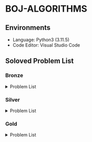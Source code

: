 # BOJ-ALGORITHMS

## Environments

- Language: Python3 (3.11.5)
- Code Editor: Visual Studio Code

## Soloved Problem List

### Bronze

<details>
<summary>Problem List</summary>

| **No**                                                                               | **Problem**                    | **Solved Date** | **Difficulty level** |
| :----------------------------------------------------------------------------------- | :----------------------------- | :-------------- | :------------------- |
| [1000](https://github.com/esaitchkim/boj-algorithms/blob/main/python3/0/1/1000.py)   | A+B                            | 2024-08-10      | Bronze 5             |
| [1001](https://github.com/esaitchkim/boj-algorithms/blob/main/python3/0/1/1001.py)   | A-B                            | 2024-08-10      | Bronze 5             |
| [1008](https://github.com/esaitchkim/boj-algorithms/blob/main/python3/0/1/1008.py)   | A/B                            | 2024-08-10      | Bronze 5             |
| [1085](https://github.com/esaitchkim/boj-algorithms/blob/main/python3/0/1/1085.py)   | 직사각형에서 탈출              | 2024-09-11      | Bronze 3             |
| [1152](https://github.com/esaitchkim/boj-algorithms/blob/main/python3/0/1/1152.py)   | 단어의 개수                    | 2024-08-10      | Bronze 2             |
| [1259](https://github.com/esaitchkim/boj-algorithms/blob/main/python3/0/1/1259.py)   | 팰린드롬수                     | 2024-08-11      | Bronze 1             |
| [1330](https://github.com/esaitchkim/boj-algorithms/blob/main/python3/0/1/1330.py)   | 두 수 비교하기                 | 2024-08-10      | Bronze 5             |
| [1371](https://github.com/esaitchkim/boj-algorithms/blob/main/python3/0/1/1371.py)   | 가장 많은 글자                 | 2024-08-21      | Bronze 2             |
| [1546](https://github.com/esaitchkim/boj-algorithms/blob/main/python3/0/1/1546.py)   | 평균                           | 2024-08-13      | Bronze 1             |
| [1934](https://github.com/esaitchkim/boj-algorithms/blob/main/python3/0/1/1934.py)   | 최소공배수                     | 2024-09-12      | Bronze 1             |
| [1978](https://github.com/esaitchkim/boj-algorithms/blob/main/python3/0/1/1978.py)   | 소수 찾기                      | 2024-08-11      | Bronze 2             |
| [2010](https://github.com/esaitchkim/boj-algorithms/blob/main/python3/0/2/2010.py)   | Electrical Outlets             | 2024-09-11      | Bronze 3             |
| [2231](https://github.com/esaitchkim/boj-algorithms/blob/main/python3/0/2/2231.py)   | 분해합                         | 2024-08-11      | Bronze 2             |
| [2292](https://github.com/esaitchkim/boj-algorithms/blob/main/python3/0/2/2231.py)   | 분해합                         | 2024-08-11      | Bronze 2             |
| [2338](https://github.com/esaitchkim/boj-algorithms/blob/main/python3/0/2/2292.py)   | 벌집                           | 2024-08-11      | Bronze 2             |
| [2393](https://github.com/esaitchkim/boj-algorithms/blob/main/python3/0/2/2393.py)   | Rook                           | 2024-08-31      | Bronze 5             |
| [2420](https://github.com/esaitchkim/boj-algorithms/blob/main/python3/0/2/2420.py)   | 사파리월드                     | 2024-08-12      | Bronze 5             |
| [2438](https://github.com/esaitchkim/boj-algorithms/blob/main/python3/0/2/2438.py)   | 별 찍기 - 1                    | 2024-08-10      | Bronze 3             |
| [2439](https://github.com/esaitchkim/boj-algorithms/blob/main/python3/0/2/2439.py)   | 별 찍기 - 2                    | 2024-08-10      | Bronze 4             |
| [2475](https://github.com/esaitchkim/boj-algorithms/blob/main/python3/0/2/2475.py)   | 검증수                         | 2024-08-10      | Bronze 5             |
| [2557](https://github.com/esaitchkim/boj-algorithms/blob/main/python3/0/2/2557.py)   | Hello World                    | 2024-08-10      | Bronze 5             |
| [2562](https://github.com/esaitchkim/boj-algorithms/blob/main/python3/0/2/2562.py)   | 최댓값                         | 2024-08-10      | Bronze 3             |
| [2577](https://github.com/esaitchkim/boj-algorithms/blob/main/python3/0/2/2577.py)   | 숫자의 개수                    | 2024-08-10      | Bronze 2             |
| [2609](https://github.com/esaitchkim/boj-algorithms/blob/main/python3/0/2/2609.py)   | 최대공약수와 최소공배수        | 2024-08-13      | Bronze 1             |
| [2675](https://github.com/esaitchkim/boj-algorithms/blob/main/python3/0/2/2675.py)   | 문자열 반복                    | 2024-08-10      | Bronze 2             |
| [2738](https://github.com/esaitchkim/boj-algorithms/blob/main/python3/0/2/2738.py)   | 행렬 덧셈                      | 2024-08-13      | Bronze 5             |
| [2739](https://github.com/esaitchkim/boj-algorithms/blob/main/python3/0/2/2739.py)   | 구구단                         | 2024-08-10      | Bronze 5             |
| [2741](https://github.com/esaitchkim/boj-algorithms/blob/main/python3/0/2/2741.py)   | N 찍기                         | 2024-08-10      | Bronze 5             |
| [2743](https://github.com/esaitchkim/boj-algorithms/blob/main/python3/0/2/2743.py)   | 단어 길이 재기                 | 2024-08-13      | Bronze 5             |
| [2744](https://github.com/esaitchkim/boj-algorithms/blob/main/python3/0/2/2744.py)   | 대소문자 바꾸기                | 2024-08-13      | Bronze 5             |
| [2750](https://github.com/esaitchkim/boj-algorithms/blob/main/python3/0/2/2750.py)   | 수 정렬하기                    | 2024-09-10      | Bronze 2             |
| [2753](https://github.com/esaitchkim/boj-algorithms/blob/main/python3/0/2/2753.py)   | 윤년                           | 2024-08-10      | Bronze 5             |
| [2754](https://github.com/esaitchkim/boj-algorithms/blob/main/python3/0/2/2754.py)   | 학점계산                       | 2024-08-13      | Bronze 3             |
| [2775](https://github.com/esaitchkim/boj-algorithms/blob/main/python3/0/2/2775.py)   | 부녀회장이 될테야              | 2024-08-13      | Bronze 1             |
| [2798](https://github.com/esaitchkim/boj-algorithms/blob/main/python3/0/2/2798.py)   | 블랙잭                         | 2024-08-11      | Bronze 2             |
| [2851](https://github.com/esaitchkim/boj-algorithms/blob/main/python3/0/2/2851.py)   | GLJIVE                         | 2024-09-20      | Bronze 1             |
| [2869](https://github.com/esaitchkim/boj-algorithms/blob/main/python3/0/2/2869.py)   | 달팽이는 올라가고 싶다         | 2024-08-13      | Bronze 1             |
| [2884](https://github.com/esaitchkim/boj-algorithms/blob/main/python3/0/2/2884.py)   | 알람 시계                      | 2024-08-10      | Bronze 3             |
| [2920](https://github.com/esaitchkim/boj-algorithms/blob/main/python3/0/2/2920.py)   | 음계                           | 2024-08-10      | Bronze 2             |
| [3009](https://github.com/esaitchkim/boj-algorithms/blob/main/python3/0/3/3009.py)   | CETVRTA                        | 2024-09-06      | Bronze 3             |
| [3052](https://github.com/esaitchkim/boj-algorithms/blob/main/python3/0/3/3052.py)   | 나머지                         | 2024-08-10      | Bronze 2             |
| [4101](https://github.com/esaitchkim/boj-algorithms/blob/main/python3/0/4/4101.py)   | Which is Greater?              | 2024-09-04      | Bronze 5             |
| [4153](https://github.com/esaitchkim/boj-algorithms/blob/main/python3/0/4/4153.py)   | 직각삼각형                     | 2024-08-11      | Bronze 3             |
| [4470](https://github.com/esaitchkim/boj-algorithms/blob/main/python3/0/4/4470.py)   | Number the lines               | 2024-08-21      | Bronze 4             |
| [4766](https://github.com/esaitchkim/boj-algorithms/blob/main/python3/0/4/4766.py)   | A Simple Question of Chemistry | 2024-08-15      | Bronze 3             |
| [5358](https://github.com/esaitchkim/boj-algorithms/blob/main/python3/0/5/5358.py)   | Football Team                  | 2024-08-21      | Bronze 4             |
| [5597](https://github.com/esaitchkim/boj-algorithms/blob/main/python3/0/5/5597.py)   | 과제 안 내신 분..?             | 2024-08-12      | Bronze 3             |
| [6131](https://github.com/esaitchkim/boj-algorithms/blob/main/python3/0/6/6131.py)   | Perfect Squares                | 2024-09-11      | Bronze 3             |
| [6679](https://github.com/esaitchkim/boj-algorithms/blob/main/python3/0/6/6679.py)   | Specialized Four-Digit Numbers | 2024-09-06      | Bronze 2             |
| [7287](https://github.com/esaitchkim/boj-algorithms/blob/main/python3/0/7/7287.py)   | 등록                           | 2024-08-12      | Bronze 5             |
| [8932](https://github.com/esaitchkim/boj-algorithms/blob/main/python3/0/8/8932.py)   | Heptathlon                     | 2024-09-01      | Bronze 3             |
| [8958](https://github.com/esaitchkim/boj-algorithms/blob/main/python3/0/8/8958.py)   | OX퀴즈                         | 2024-08-10      | Bronze 2             |
| [9086](https://github.com/esaitchkim/boj-algorithms/blob/main/python3/0/9/9086.py)   | 문자열                         | 2024-08-13      | Bronze 5             |
| [9498](https://github.com/esaitchkim/boj-algorithms/blob/main/python3/0/9/9498.py)   | 시험 성적                      | 2024-08-11      | Bronze 5             |
| [9653](https://github.com/esaitchkim/boj-algorithms/blob/main/python3/0/9/9653.py)   | Star Wars Logo                 | 2024-08-15      | Bronze 5             |
| [10162](https://github.com/esaitchkim/boj-algorithms/blob/main/python3/1/0/10162.py) | 전자레인지                     | 2024-09-14      | Bronze 3             |
| [10171](https://github.com/esaitchkim/boj-algorithms/blob/main/python3/1/0/10171.py) | 고양이                         | 2024-08-11      | Bronze 5             |
| [10172](https://github.com/esaitchkim/boj-algorithms/blob/main/python3/1/0/10172.py) | 개                             | 2024-08-11      | Bronze 5             |
| [10250](https://github.com/esaitchkim/boj-algorithms/blob/main/python3/1/0/10250.py) | ACM 호텔                       | 2024-08-11      | Bronze 3             |
| [10409](https://github.com/esaitchkim/boj-algorithms/blob/main/python3/1/0/10409.py) | 서버                           | 2024-08-11      | Bronze 3             |
| [10699](https://github.com/esaitchkim/boj-algorithms/blob/main/python3/1/0/10699.py) | 오늘 날짜                      | 2024-08-12      | Bronze 5             |
| [10804](https://github.com/esaitchkim/boj-algorithms/blob/main/python3/1/0/10804.py) | 카드 역배치                    | 2024-09-12      | Bronze 2             |
| [10807](https://github.com/esaitchkim/boj-algorithms/blob/main/python3/1/0/10807.py) | 개수 세기                      | 2024-08-12      | Bronze 5             |
| [10809](https://github.com/esaitchkim/boj-algorithms/blob/main/python3/1/0/10809.py) | 알파벳 찾기                    | 2024-08-11      | Bronze 2             |
| [10817](https://github.com/esaitchkim/boj-algorithms/blob/main/python3/1/0/10817.py) | 세 수                          | 2024-09-10      | Bronze 3             |
| [10818](https://github.com/esaitchkim/boj-algorithms/blob/main/python3/1/0/10818.py) | 최소, 최대                     | 2024-08-11      | Bronze 3             |
| [10823](https://github.com/esaitchkim/boj-algorithms/blob/main/python3/1/0/10823.py) | 네 수                          | 2024-08-15      | Bronze 3             |
| [10869](https://github.com/esaitchkim/boj-algorithms/blob/main/python3/1/0/10869.py) | 사칙연산                       | 2024-08-11      | Bronze 5             |
| [10871](https://github.com/esaitchkim/boj-algorithms/blob/main/python3/1/0/10871.py) | X보다 작은 수                  | 2024-08-11      | Bronze 5             |
| [10872](https://github.com/esaitchkim/boj-algorithms/blob/main/python3/1/0/10872.py) | 팩토리얼                       | 2024-08-12      | Bronze 3             |
| [10874](https://github.com/esaitchkim/boj-algorithms/blob/main/python3/1/0/10874.py) | Dr. L's exam                   | 2024-09-01      | Bronze 3             |
| [10926](https://github.com/esaitchkim/boj-algorithms/blob/main/python3/1/0/10926.py) | 10926                          | 2024-08-21      | Bronze 5             |
| [10950](https://github.com/esaitchkim/boj-algorithms/blob/main/python3/1/0/10950.py) | A+B - 3                        | 2024-08-11      | Bronze 5             |
| [10951](https://github.com/esaitchkim/boj-algorithms/blob/main/python3/1/0/10951.py) | A+B - 4                        | 2024-08-11      | Bronze 5             |
| [10952](https://github.com/esaitchkim/boj-algorithms/blob/main/python3/1/0/10952.py) | A+B - 5                        | 2024-08-11      | Bronze 5             |
| [10989](https://github.com/esaitchkim/boj-algorithms/blob/main/python3/1/0/10989.py) | 수 정렬하기 3                  | 2024-08-13      | Bronze 1             |
| [10998](https://github.com/esaitchkim/boj-algorithms/blob/main/python3/1/0/10998.py) | A×B                            | 2024-08-11      | Bronze 5             |
| [11050](https://github.com/esaitchkim/boj-algorithms/blob/main/python3/1/1/11050.py) | 이항 계수 1                    | 2024-08-14      | Bronze 1             |
| [11382](https://github.com/esaitchkim/boj-algorithms/blob/main/python3/1/1/11382.py) | 꼬마 정민                      | 2024-08-12      | Bronze 5             |
| [11654](https://github.com/esaitchkim/boj-algorithms/blob/main/python3/1/1/11654.py) | 아스키 코드                    | 2024-08-11      | Bronze 5             |
| [11718](https://github.com/esaitchkim/boj-algorithms/blob/main/python3/1/1/11718.py) | 그대로 출력하기                | 2024-08-13      | Bronze 3             |
| [11720](https://github.com/esaitchkim/boj-algorithms/blob/main/python3/1/1/11720.py) | 숫자의 합                      | 2024-08-11      | Bronze 4             |
| [11942](https://github.com/esaitchkim/boj-algorithms/blob/main/python3/1/1/11942.py) | 고려대는 사랑입니다            | 2024-08-11      | Bronze 5             |
| [13227](https://github.com/esaitchkim/boj-algorithms/blob/main/python3/1/3/13227.py) | 큰 수 곱셈                     | 2024-08-21      | Bronze 5             |
| [14038](https://github.com/esaitchkim/boj-algorithms/blob/main/python3/1/4/14038.py) | Tournament Selection           | 2024-08-15      | Bronze 4             |
| [14209](https://github.com/esaitchkim/boj-algorithms/blob/main/python3/1/4/14209.py) | Bridž                          | 2024-08-18      | Bronze 3             |
| [14681](https://github.com/esaitchkim/boj-algorithms/blob/main/python3/1/4/14681.py) | 사분면 고르기                  | 2024-08-12      | Bronze 5             |
| [14924](https://github.com/esaitchkim/boj-algorithms/blob/main/python3/1/4/14924.py) | 폰 노이만과 파리               | 2024-09-18      | Bronze 4             |
| [15232](https://github.com/esaitchkim/boj-algorithms/blob/main/python3/1/5/15232.py) | Rectangles                     | 2024-08-15      | Bronze 5             |
| [15552](https://github.com/esaitchkim/boj-algorithms/blob/main/python3/1/5/15552.py) | 빠른 A+B                       | 2024-08-12      | Bronze 4             |
| [15733](https://github.com/esaitchkim/boj-algorithms/blob/main/python3/1/5/15733.py) | 나는 누구인가                  | 2024-08-31      | Bronze 5             |
| [15740](https://github.com/esaitchkim/boj-algorithms/blob/main/python3/1/5/15740.py) | A+B - 9                        | 2024-08-15      | Bronze 5             |
| [15818](https://github.com/esaitchkim/boj-algorithms/blob/main/python3/1/5/15818.py) | 오버플로우와 모듈러            | 2024-09-18      | Bronze 4             |
| [15829](https://github.com/esaitchkim/boj-algorithms/blob/main/python3/1/5/15829.py) | Hashing                        | 2024-08-11      | Bronze 2             |
| [15962](https://github.com/esaitchkim/boj-algorithms/blob/main/python3/1/5/15962.py) | 새로운 시작                    | 2024-09-11      | Bronze 5             |
| [15964](https://github.com/esaitchkim/boj-algorithms/blob/main/python3/1/5/15964.py) | 이상한 기호                    | 2024-08-13      | Bronze 5             |
| [16546](https://github.com/esaitchkim/boj-algorithms/blob/main/python3/1/6/16546.py) | Missing Runners                | 2024-09-11      | Bronze 3             |
| [16993](https://github.com/esaitchkim/boj-algorithms/blob/main/python3/1/6/16993.py) | Pizza Deal                     | 2024-09-04      | Bronze 4             |
| [17010](https://github.com/esaitchkim/boj-algorithms/blob/main/python3/1/7/17010.py) | Time to Decompress             | 2024-08-11      | Bronze 4             |
| [17094](https://github.com/esaitchkim/boj-algorithms/blob/main/python3/1/7/17094.py) | Serious Problem                | 2024-08-21      | Bronze 3             |
| [17356](https://github.com/esaitchkim/boj-algorithms/blob/main/python3/1/7/17356.py) | 욱 제                          | 2024-09-01      | Bronze 4             |
| [17874](https://github.com/esaitchkim/boj-algorithms/blob/main/python3/1/7/17874.py) | Piece of Cake!                 | 2024-09-18      | Bronze 4             |
| [20492](https://github.com/esaitchkim/boj-algorithms/blob/main/python3/2/0/20492.py) | 세금                           | 2024-08-15      | Bronze 5             |
| [21300](https://github.com/esaitchkim/boj-algorithms/blob/main/python3/2/1/21300.py) | Bottle Return                  | 2024-09-12      | Bronze 5             |
| [21612](https://github.com/esaitchkim/boj-algorithms/blob/main/python3/2/1/21612.py) | Boiling Water                  | 2024-09-18      | Bronze 4             |
| [22193](https://github.com/esaitchkim/boj-algorithms/blob/main/python3/2/2/22193.py) | Multiply                       | 2024-09-04      | Bronze 5             |
| [25083](https://github.com/esaitchkim/boj-algorithms/blob/main/python3/2/5/25083.py) | 새싹                           | 2024-08-11      | Bronze 5             |
| [25304](https://github.com/esaitchkim/boj-algorithms/blob/main/python3/2/5/25304.py) | 영수증                         | 2024-08-31      | Bronze 4             |
| [25495](https://github.com/esaitchkim/boj-algorithms/blob/main/python3/2/5/25495.py) | 에어팟                         | 2024-09-19      | Bronze 2             |
| [25629](https://github.com/esaitchkim/boj-algorithms/blob/main/python3/2/5/25629.py) | 홀짝 수열                      | 2024-09-06      | Bronze 3             |
| [26082](https://github.com/esaitchkim/boj-algorithms/blob/main/python3/2/6/26082.py) | WARBOY                         | 2024-08-11      | Bronze 5             |
| [26546](https://github.com/esaitchkim/boj-algorithms/blob/main/python3/2/6/26546.py) | Reverse                        | 2024-09-11      | Bronze 4             |
| [27389](https://github.com/esaitchkim/boj-algorithms/blob/main/python3/2/7/27389.py) | Metronome                      | 2024-09-04      | Bronze 5             |
| [27866](https://github.com/esaitchkim/boj-algorithms/blob/main/python3/2/7/27866.py) | 문자와 문자열                  | 2024-08-11      | Bronze 5             |
| [28097](https://github.com/esaitchkim/boj-algorithms/blob/main/python3/2/8/28097.py) | 모범생 포닉스                  | 2024-08-21      | Bronze 4             |
| [28113](https://github.com/esaitchkim/boj-algorithms/blob/main/python3/2/8/28113.py) | 정보섬의 대중교통              | 2024-08-15      | Bronze 5             |
| [28702](https://github.com/esaitchkim/boj-algorithms/blob/main/python3/2/8/28702.py) | FizzBuzz                       | 2024-08-14      | Bronze 1             |
| [29863](https://github.com/esaitchkim/boj-algorithms/blob/main/python3/2/9/29863.py) | Arno's Sleep Schedule          | 2024-08-21      | Bronze 5             |
| [30030](https://github.com/esaitchkim/boj-algorithms/blob/main/python3/3/0/30030.py) | 스위트콘 가격 구하기           | 2024-08-11      | Bronze 5             |
| [30031](https://github.com/esaitchkim/boj-algorithms/blob/main/python3/3/0/30031.py) | 지폐 세기                      | 2024-09-05      | Bronze 4             |
| [30328](https://github.com/esaitchkim/boj-algorithms/blob/main/python3/3/0/30328.py) | Java Warriors                  | 2024-08-31      | Bronze 5             |
| [30802](https://github.com/esaitchkim/boj-algorithms/blob/main/python3/3/0/30802.py) | 웰컴 키트                      | 2024-08-11      | Bronze 3             |
| [31403](https://github.com/esaitchkim/boj-algorithms/blob/main/python3/3/1/31403.py) | A + B - C                      | 2024-08-11      | Bronze 4             |
| [31450](https://github.com/esaitchkim/boj-algorithms/blob/main/python3/3/1/31450.py) | Everyone is a winner           | 2024-08-31      | Bronze 5             |

</details>

### Silver

<details>
<summary>Problem List</summary>

| **No**                                                                               | **Problem**                 | **Solved Date** | **Difficulty level** |
| :----------------------------------------------------------------------------------- | :-------------------------- | :-------------- | :------------------- |
| [1002](https://github.com/esaitchkim/boj-algorithms/blob/main/python3/0/1/1002.py)   | 터렛                        | 2024-09-11      | Silver 3             |
| [1003](https://github.com/esaitchkim/boj-algorithms/blob/main/python3/0/1/1003.py)   | 피보나치 함수               | 2024-08-19      | Silver 3             |
| [1004](https://github.com/esaitchkim/boj-algorithms/blob/main/python3/0/1/1004.py)   | 어린 왕자                   | 2024-09-11      | Silver 3             |
| [1012](https://github.com/esaitchkim/boj-algorithms/blob/main/python3/0/1/1012.py)   | 유기농 배추                 | 2024-08-20      | Silver 2             |
| [1018](https://github.com/esaitchkim/boj-algorithms/blob/main/python3/0/1/1018.py)   | 체스판 다시 칠하기          | 2024-08-14      | Silver 4             |
| [1026](https://github.com/esaitchkim/boj-algorithms/blob/main/python3/0/1/1026.py)   | 보물                        | 2024-09-14      | Silver 4             |
| [1149](https://github.com/esaitchkim/boj-algorithms/blob/main/python3/0/1/1149.py)   | RGB거리                     | 2024-08-27      | Silver 1             |
| [1181](https://github.com/esaitchkim/boj-algorithms/blob/main/python3/0/1/1181.py)   | 단어 정렬                   | 2024-08-14      | Silver 5             |
| [1260](https://github.com/esaitchkim/boj-algorithms/blob/main/python3/0/1/1260.py)   | DFS와 BFS                   | 2024-08-20      | Silver 2             |
| [1316](https://github.com/esaitchkim/boj-algorithms/blob/main/python3/0/1/1316.py)   | 그룹 단어 체커              | 2024-09-22      | Silver 5             |
| [1343](https://github.com/esaitchkim/boj-algorithms/blob/main/python3/0/1/1343.py)   | 폴리오미노                  | 2024-09-14      | Silver 5             |
| [1388](https://github.com/esaitchkim/boj-algorithms/blob/main/python3/0/1/1388.py)   | 바닥 장식                   | 2024-09-21      | Silver 4             |
| [1427](https://github.com/esaitchkim/boj-algorithms/blob/main/python3/0/1/1427.py)   | 소트인사이드                | 2024-09-10      | Silver 5             |
| [1436](https://github.com/esaitchkim/boj-algorithms/blob/main/python3/0/1/1436.py)   | 영화감독 숌                 | 2024-08-14      | Silver 5             |
| [1439](https://github.com/esaitchkim/boj-algorithms/blob/main/python3/0/1/1439.py)   | 뒤집기                      | 2024-09-14      | Silver 5             |
| [1463](https://github.com/esaitchkim/boj-algorithms/blob/main/python3/0/1/1463.py)   | 1로 만들기                  | 2024-08-14      | Silver 3             |
| [1541](https://github.com/esaitchkim/boj-algorithms/blob/main/python3/0/1/1541.py)   | 잃어버린 괄호               | 2024-08-20      | Silver 2             |
| [1620](https://github.com/esaitchkim/boj-algorithms/blob/main/python3/0/1/1620.py)   | 나는야 포켓몬 마스터 이다솜 | 2024-08-18      | Silver 4             |
| [1629](https://github.com/esaitchkim/boj-algorithms/blob/main/python3/0/1/1629.py)   | 곱셈                        | 2024-08-28      | Silver 1             |
| [1654](https://github.com/esaitchkim/boj-algorithms/blob/main/python3/0/1/1654.py)   | 랜선 자르기                 | 2024-08-17      | Silver 2             |
| [1676](https://github.com/esaitchkim/boj-algorithms/blob/main/python3/0/1/1676.py)   | 팩토리얼 0의 개수           | 2024-08-14      | Silver 5             |
| [1764](https://github.com/esaitchkim/boj-algorithms/blob/main/python3/0/1/1764.py)   | 듣보잡                      | 2024-08-18      | Silver 4             |
| [1789](https://github.com/esaitchkim/boj-algorithms/blob/main/python3/0/1/1789.py)   | 수들의 합                   | 2024-09-13      | Silver 5             |
| [1874](https://github.com/esaitchkim/boj-algorithms/blob/main/python3/0/1/1874.py)   | 스택 수열                   | 2024-08-17      | Silver 2             |
| [1920](https://github.com/esaitchkim/boj-algorithms/blob/main/python3/0/1/1920.py)   | 수 찾기                     | 2024-08-14      | Silver 4             |
| [1927](https://github.com/esaitchkim/boj-algorithms/blob/main/python3/0/1/1927.py)   | 최소 힙                     | 2024-09-09      | Silver 2             |
| [1929](https://github.com/esaitchkim/boj-algorithms/blob/main/python3/0/1/1929.py)   | 소수 구하기                 | 2024-08-17      | Silver 3             |
| [1931](https://github.com/esaitchkim/boj-algorithms/blob/main/python3/0/1/1931.py)   | 회의실 배정                 | 2024-09-10      | Silver 1             |
| [1932](https://github.com/esaitchkim/boj-algorithms/blob/main/python3/0/1/1932.py)   | The Triangle                | 2024-08-29      | Silver 1             |
| [1966](https://github.com/esaitchkim/boj-algorithms/blob/main/python3/0/1/1966.py)   | Printer Queue               | 2024-08-17      | Silver 3             |
| [1991](https://github.com/esaitchkim/boj-algorithms/blob/main/python3/0/1/1991.py)   | 트리 순회                   | 2024-08-30      | Silver 1             |
| [2108](https://github.com/esaitchkim/boj-algorithms/blob/main/python3/0/2/2108.py)   | 통계학                      | 2024-08-17      | Silver 3             |
| [2164](https://github.com/esaitchkim/boj-algorithms/blob/main/python3/0/2/2164.py)   | 카드2                       | 2024-08-14      | Silver 4             |
| [2389](https://github.com/esaitchkim/boj-algorithms/blob/main/python3/0/2/2389.py)   | ŠEĆER                       | 2024-08-15      | Silver 4             |
| [2477](https://github.com/esaitchkim/boj-algorithms/blob/main/python3/0/2/2477.py)   | 참외밭                      | 2024-09-11      | Silver 2             |
| [2579](https://github.com/esaitchkim/boj-algorithms/blob/main/python3/0/2/2579.py)   | 계단 오르기                 | 2024-08-19      | Silver 3             |
| [2606](https://github.com/esaitchkim/boj-algorithms/blob/main/python3/0/2/2606.py)   | 바이러스                    | 2024-08-19      | Silver 3             |
| [2630](https://github.com/esaitchkim/boj-algorithms/blob/main/python3/0/2/2630.py)   | 색종이 만들기               | 2024-09-07      | Silver 2             |
| [2751](https://github.com/esaitchkim/boj-algorithms/blob/main/python3/0/2/2751.py)   | 수 정렬하기 2               | 2024-08-14      | Silver 5             |
| [3063](https://github.com/esaitchkim/boj-algorithms/blob/main/python3/0/3/3063.py)   | 게시판                      | 2024-09-18      | Silver 5             |
| [4383](https://github.com/esaitchkim/boj-algorithms/blob/main/python3/0/4/4383.py)   | Jolly Jumpers               | 2024-09-20      | Silver 5             |
| [4949](https://github.com/esaitchkim/boj-algorithms/blob/main/python3/0/4/4949.py)   | The Balance of the World    | 2024-08-15      | Silver 4             |
| [6179](https://github.com/esaitchkim/boj-algorithms/blob/main/python3/0/6/6179.py)   | Oh Those Rollers            | 2024-09-16      | Silver 2             |
| [6186](https://github.com/esaitchkim/boj-algorithms/blob/main/python3/0/6/6186.py)   | Best Grass                  | 2024-09-22      | Silver 5             |
| [7568](https://github.com/esaitchkim/boj-algorithms/blob/main/python3/0/7/7568.py)   | 덩치                        | 2024-08-14      | Silver 5             |
| [9012](https://github.com/esaitchkim/boj-algorithms/blob/main/python3/0/9/9012.py)   | Parenthesis                 | 2024-08-16      | Silver 4             |
| [9095](https://github.com/esaitchkim/boj-algorithms/blob/main/python3/0/9/9095.py)   | Adding 1s, 2s, and 3s       | 2024-08-19      | Silver 3             |
| [9375](https://github.com/esaitchkim/boj-algorithms/blob/main/python3/0/9/9375.py)   | Incognito                   | 2024-08-19      | Silver 3             |
| [9461](https://github.com/esaitchkim/boj-algorithms/blob/main/python3/0/9/9461.py)   | Padovan Sequence            | 2024-08-19      | Silver 3             |
| [9465](https://github.com/esaitchkim/boj-algorithms/blob/main/python3/0/9/9465.py)   | Stickers                    | 2024-09-02      | Silver 1             |
| [10773](https://github.com/esaitchkim/boj-algorithms/blob/main/python3/1/0/10773.py) | Zero That Out               | 2024-08-16      | Silver 4             |
| [10814](https://github.com/esaitchkim/boj-algorithms/blob/main/python3/1/0/10814.py) | 나이순 정렬                 | 2024-08-14      | Silver 5             |
| [10816](https://github.com/esaitchkim/boj-algorithms/blob/main/python3/1/0/10816.py) | 숫자 카드 2                 | 2024-08-16      | Silver 4             |
| [10828](https://github.com/esaitchkim/boj-algorithms/blob/main/python3/1/0/10828.py) | 스택                        | 2024-08-16      | Silver 4             |
| [10845](https://github.com/esaitchkim/boj-algorithms/blob/main/python3/1/0/10845.py) | 큐                          | 2024-08-16      | Silver 4             |
| [11047](https://github.com/esaitchkim/boj-algorithms/blob/main/python3/1/1/11047.py) | 동전 0                      | 2024-08-18      | Silver 4             |
| [11053](https://github.com/esaitchkim/boj-algorithms/blob/main/python3/1/1/11053.py) | 가장 긴 증가하는 부분 수열  | 2024-08-23      | Silver 2             |
| [11399](https://github.com/esaitchkim/boj-algorithms/blob/main/python3/1/1/11399.py) | ATM                         | 2024-08-18      | Silver 4             |
| [11650](https://github.com/esaitchkim/boj-algorithms/blob/main/python3/1/1/11650.py) | 좌표 정렬하기               | 2024-08-14      | Silver 5             |
| [11651](https://github.com/esaitchkim/boj-algorithms/blob/main/python3/1/1/11651.py) | 좌표 정렬하기 2             | 2024-08-14      | Silver 5             |
| [11659](https://github.com/esaitchkim/boj-algorithms/blob/main/python3/1/1/11659.py) | 구간 합 구하기 4            | 2024-08-20      | Silver 3             |
| [11660](https://github.com/esaitchkim/boj-algorithms/blob/main/python3/1/1/11660.py) | 구간 합 구하기 5            | 2024-09-02      | Silver 1             |
| [11723](https://github.com/esaitchkim/boj-algorithms/blob/main/python3/1/1/11723.py) | 집합                        | 2024-08-18      | Silver 5             |
| [11725](https://github.com/esaitchkim/boj-algorithms/blob/main/python3/1/1/11725.py) | 트리의 부모 찾기            | 2024-08-24      | Silver 2             |
| [11726](https://github.com/esaitchkim/boj-algorithms/blob/main/python3/1/1/11726.py) | 2×n 타일링                  | 2024-08-20      | Silver 3             |
| [11727](https://github.com/esaitchkim/boj-algorithms/blob/main/python3/1/1/11727.py) | 2×n 타일링 2                | 2024-08-20      | Silver 3             |
| [11866](https://github.com/esaitchkim/boj-algorithms/blob/main/python3/1/1/11866.py) | 요세푸스 문제 0             | 2024-08-16      | Silver 4             |
| [13305](https://github.com/esaitchkim/boj-algorithms/blob/main/python3/1/3/13305.py) | 주유소                      | 2024-09-14      | Silver 3             |
| [14916](https://github.com/esaitchkim/boj-algorithms/blob/main/python3/1/4/14916.py) | 거스름돈                    | 2024-09-14      | Silver 5             |
| [15650](https://github.com/esaitchkim/boj-algorithms/blob/main/python3/1/5/15650.py) | N과 M (2)                   | 2024-08-22      | Silver 3             |
| [15652](https://github.com/esaitchkim/boj-algorithms/blob/main/python3/1/5/15652.py) | N과 M (4)                   | 2024-08-22      | Silver 3             |
| [15654](https://github.com/esaitchkim/boj-algorithms/blob/main/python3/1/5/15652.py) | N과 M (5)                   | 2024-08-23      | Silver 3             |
| [15663](https://github.com/esaitchkim/boj-algorithms/blob/main/python3/1/5/15663.py) | N과 M (9)                   | 2024-08-24      | Silver 2             |
| [15666](https://github.com/esaitchkim/boj-algorithms/blob/main/python3/1/5/15666.py) | N과 M (12)                  | 2024-08-25      | Silver 2             |
| [15803](https://github.com/esaitchkim/boj-algorithms/blob/main/python3/1/5/15803.py) | PLAYERJINAH’S BOTTLEGROUNDS | 2024-09-17      | Silver 5             |
| [16435](https://github.com/esaitchkim/boj-algorithms/blob/main/python3/1/6/16435.py) | 스네이크버드                | 2024-09-23      | Silver 5             |
| [16953](https://github.com/esaitchkim/boj-algorithms/blob/main/python3/1/6/16953.py) | A → B                       | 2024-08-26      | Silver 2             |
| [17219](https://github.com/esaitchkim/boj-algorithms/blob/main/python3/1/7/17219.py) | 비밀번호 찾기               | 2024-08-19      | Silver 4             |
| [17286](https://github.com/esaitchkim/boj-algorithms/blob/main/python3/1/7/17286.py) | 유미                        | 2024-09-18      | Silver 5             |
| [17626](https://github.com/esaitchkim/boj-algorithms/blob/main/python3/1/7/17626.py) | Four Squares                | 2024-08-20      | Silver 3             |
| [18110](https://github.com/esaitchkim/boj-algorithms/blob/main/python3/1/8/18110.py) | solved.ac                   | 2024-08-17      | Silver 4             |
| [18221](https://github.com/esaitchkim/boj-algorithms/blob/main/python3/1/8/18221.py) | 교수님 저는 취업할래요      | 2024-09-17      | Silver 5             |
| [26169](https://github.com/esaitchkim/boj-algorithms/blob/main/python3/2/6/26169.py) | 세 번 이내에 사과를 먹자    | 2024-09-15      | Silver 3             |
| [26876](https://github.com/esaitchkim/boj-algorithms/blob/main/python3/2/6/26876.py) | New Time                    | 2024-09-21      | Silver 5             |

</details>

### Gold

<details>
<summary>Problem List</summary>

| **No**                                                                               | **Problem**     | **Solved Date** | **Difficulty level** |
| :----------------------------------------------------------------------------------- | :-------------- | :-------------- | :------------------- |
| [1916](https://github.com/esaitchkim/boj-algorithms/blob/main/python3/0/1/1916.py)   | 최소비용 구하기 | 2024-09-02      | Gold 5               |
| [2096](https://github.com/esaitchkim/boj-algorithms/blob/main/python3/0/2/2096.py)   | 내려가기        | 2024-09-02      | Gold 5               |
| [2166](https://github.com/esaitchkim/boj-algorithms/blob/main/python3/0/2/2166.py)   | 다각형의 면적   | 2024-09-08      | Gold 5               |
| [2467](https://github.com/esaitchkim/boj-algorithms/blob/main/python3/0/2/2467.py)   | 용액            | 2024-09-09      | Gold 5               |
| [9251](https://github.com/esaitchkim/boj-algorithms/blob/main/python3/0/9/9251.py)   | LCS             | 2024-09-03      | Gold 5               |
| [11758](https://github.com/esaitchkim/boj-algorithms/blob/main/python3/1/1/11758.py) | CCW             | 2024-09-12      | Gold 5               |
| [12865](https://github.com/esaitchkim/boj-algorithms/blob/main/python3/1/2/12865.py) | 평범한 배낭     | 2024-09-03      | Gold 5               |
| [13549](https://github.com/esaitchkim/boj-algorithms/blob/main/python3/1/3/13549.py) | 숨바꼭질 3      | 2024-09-03      | Gold 5               |
| [15686](https://github.com/esaitchkim/boj-algorithms/blob/main/python3/1/5/15686.py) | 치킨 배달       | 2024-09-03      | Gold 5               |

</details>
